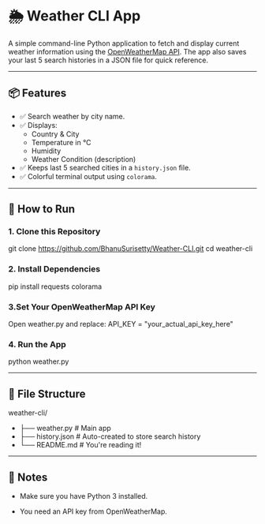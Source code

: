 # 🌦️ Weather CLI App

A simple command-line Python application to fetch and display current weather information using the [OpenWeatherMap API](https://openweathermap.org/api). The app also saves your last 5 search histories in a JSON file for quick reference.

---

## 📦 Features

- ✅ Search weather by city name.
- ✅ Displays:
  - Country & City
  - Temperature in °C
  - Humidity
  - Weather Condition (description)
- ✅ Keeps last 5 searched cities in a `history.json` file.
- ✅ Colorful terminal output using `colorama`.

---

## 🚀 How to Run

### 1. Clone this Repository

git clone https://github.com/BhanuSurisetty/Weather-CLI.git
cd weather-cli


### 2. Install Dependencies
pip install requests colorama

### 3.Set Your OpenWeatherMap API Key
Open weather.py and replace:
API_KEY = "your_actual_api_key_here"

### 4. Run the App
python weather.py

---

## 📂 File Structure

weather-cli/
- ├── weather.py         # Main app
- ├── history.json       # Auto-created to store search history
- └── README.md          # You're reading it!

---

## 📌 Notes

- Make sure you have Python 3 installed.

- You need an API key from OpenWeatherMap.


